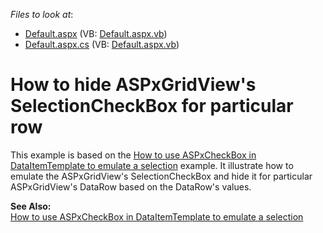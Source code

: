 <!-- default file list -->
*Files to look at*:

* [Default.aspx](./CS/WebSite/Default.aspx) (VB: [Default.aspx.vb](./VB/WebSite/Default.aspx.vb))
* [Default.aspx.cs](./CS/WebSite/Default.aspx.cs) (VB: [Default.aspx.vb](./VB/WebSite/Default.aspx.vb))
<!-- default file list end -->
# How to hide ASPxGridView's SelectionCheckBox for particular row


<p>This example is based on the <a href="https://www.devexpress.com/Support/Center/p/E1559">How to use ASPxCheckBox in DataItemTemplate to emulate a selection</a> example. It illustrate how to emulate the ASPxGridView's SelectionCheckBox and hide it for particular ASPxGridView's DataRow based on the DataRow's values.</p><p><strong>See Also:</strong><br />
<a href="https://www.devexpress.com/Support/Center/p/E1559">How to use ASPxCheckBox in DataItemTemplate to emulate a selection</a></p>

<br/>


